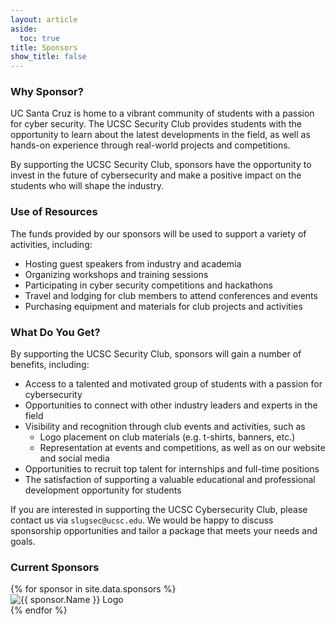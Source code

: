 ```yaml
---
layout: article
aside:
  toc: true
title: Sponsors
show_title: false
---
```


### Why Sponsor?
UC Santa Cruz is home to a vibrant community of students with a passion for cyber security. The UCSC Security Club provides students with the opportunity to learn about the latest developments in the field, as well as hands-on experience through real-world projects and competitions.

By supporting the UCSC Security Club, sponsors have the opportunity to invest in the future of cybersecurity and make a positive impact on the students who will shape the industry.

### Use of Resources
The funds provided by our sponsors will be used to support a variety of activities, including:

- Hosting guest speakers from industry and academia
- Organizing workshops and training sessions
- Participating in cyber security competitions and hackathons
- Travel and lodging for club members to attend conferences and events
- Purchasing equipment and materials for club projects and activities

### What Do You Get?
By supporting the UCSC Security Club, sponsors will gain a number of benefits, including:

- Access to a talented and motivated group of students with a passion for cybersecurity
- Opportunities to connect with other industry leaders and experts in the field
- Visibility and recognition through club events and activities, such as
	- Logo placement on club materials (e.g. t-shirts, banners, etc.)
	- Representation at events and competitions, as well as on our website and social media
- Opportunities to recruit top talent for internships and full-time positions
- The satisfaction of supporting a valuable educational and professional development opportunity for students

If you are interested in supporting the UCSC Cybersecurity Club, please contact us via `slugsec@ucsc.edu`. We would be happy to discuss sponsorship opportunities and tailor a package that meets your needs and goals.

### Current Sponsors
<div class="sponsor-container">
	{% for sponsor in site.data.sponsors %}
		<div class="sponsor-item">
			<img src="{{ sponsor.LogoPath }}" alt="{{ sponsor.Name }} Logo" loading="lazy" href="{{ sponsor.Link }}" title="{{ sponsor.Name }}">
		</div>
	{% endfor %}
</div>
